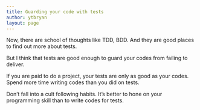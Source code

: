 ```yaml
---
title: Guarding your code with tests
author: ytbryan
layout: page
---
```

Now, there are school of thoughts like TDD, BDD. And they are good places to find out more about tests.

But I think that tests are good enough to guard your codes from failing to deliver.

If you are paid to do a project, your tests are only as good as your codes. Spend more time writing codes than you did on tests.

Don&#8217;t fall into a cult following habits. It&#8217;s better to hone on your programming skill than to write codes for tests.